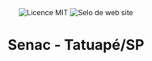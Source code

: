 <div align="center">
<img src="https://img.shields.io/github/license/andrescristian/Academia-Tatuape.svg" alt="Licence MIT"/>
<img src="https://img.shields.io/website-up-down-green-red/http/monip.org.svg" alt="Selo de web site"/>

</div>
<h1 align="center">Senac - Tatuapé/SP</h1>
